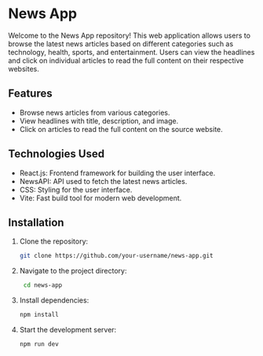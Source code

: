 # News App

Welcome to the News App repository! This web application allows users to browse the latest news articles based on different categories such as technology, health, sports, and entertainment. Users can view the headlines and click on individual articles to read the full content on their respective websites.

## Features

- Browse news articles from various categories.
- View headlines with title, description, and image.
- Click on articles to read the full content on the source website.

## Technologies Used

- React.js: Frontend framework for building the user interface.
- NewsAPI: API used to fetch the latest news articles.
- CSS: Styling for the user interface.
- Vite: Fast build tool for modern web development.

## Installation

1. Clone the repository:

   ```bash
   git clone https://github.com/your-username/news-app.git

2. Navigate to the project directory:
    ```bash
     cd news-app

3. Install dependencies:
   ```bash
   npm install

4. Start the development server:
   ```bash
   npm run dev


